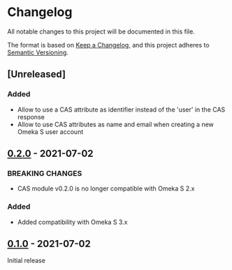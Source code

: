 # Changelog
All notable changes to this project will be documented in this file.

The format is based on [Keep a Changelog](https://keepachangelog.com/en/1.0.0/),
and this project adheres to [Semantic Versioning](https://semver.org/spec/v2.0.0.html).

## [Unreleased]

### Added

- Allow to use a CAS attribute as identifier instead of the 'user' in the CAS
  response
- Allow to use CAS attributes as name and email when creating a new Omeka S
  user account

## [0.2.0] - 2021-07-02
### BREAKING CHANGES

- CAS module v0.2.0 is no longer compatible with Omeka S 2.x

### Added

- Added compatibility with Omeka S 3.x


## [0.1.0] - 2021-07-02

Initial release

[0.2.0]: https://github.com/biblibre/omeka-s-module-CAS/compare/v0.1.0...v0.2.0
[0.1.0]: https://github.com/biblibre/omeka-s-module-CAS/releases/tag/v0.1.0
